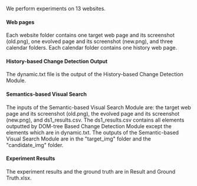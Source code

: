 We perform experiments on 13 websites. 
#### Web pages
Each website folder contains one target web page and its screenshot (old.png), one evolved page and its screenshot (new.png), and three calendar folders. Each calendar folder contains one history web page. 
#### History-based Change Detection Output
The dynamic.txt file is the output of the History-based Change Detection Module.
#### Semantics-based Visual Search 
The inputs of the Semantic-based Visual Search Module are: the target web page and its screenshot (old.png), the evolved page and its screenshot (new.png), and ds1_results.csv. The ds1_results.csv contains all elements outputted by DOM-tree Based Change Detection Module except the elements which are in dynamic.txt.
The outputs of the Semantic-based Visual Search Module are in the "target_img" folder and the "candidate_img" folder. 
#### Experiment Results
The experiment results and the ground truth are in Result and Ground Truth.xlsx.

